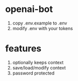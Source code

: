 # openai-bot
1) copy .env.example to .env
2) modify .env with your tokens

# features
1) optionally keeps context
2) save/load/modify context
3) password protected
